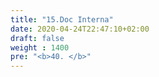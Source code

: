 ```yaml
---
title: "15.Doc Interna"
date: 2020-04-24T22:47:10+02:00
draft: false
weight : 1400
pre: "<b>40. </b>"
---
```



